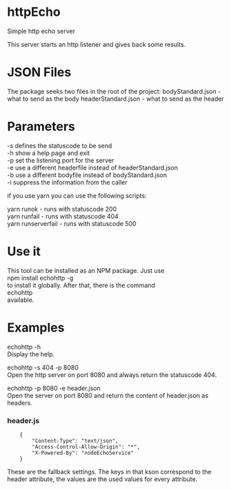 # httpEcho
Simple http echo server 

This server starts an http listener and gives back some results.

# JSON Files
The package seeks two files in the root of the project:
bodyStandard.json - what to send as the body
headerStandard.json - what to send as the header

# Parameters
-s defines the statuscode to be send  
-h show a help page and exit   
-p set the listening port for the server  
-e use a different headerfile instead of headerStandard.json  
-b use a different bodyfile instead of bodyStandard.json  
-i suppress the information from the caller  

if you use yarn you can use the following scripts: 
  
yarn runok - runs with statuscode 200   
yarn runfail - runs with statuscode 404  
yarn runserverfail - runs with statuscode 500   

# Use it 
This tool can be installed as an NPM package. Just use   
npm install echohttp -g  
to install it globally. After that, there is the command  
echohttp  
available.  

# Examples  
  
echohttp -h   
Display the help.  
  
echohttp -s 404 -p 8080  
Open the http server on port 8080 and always return the statuscode 404.   
  
echohttp -p 8080 -e header.json  
Open the server on port 8080 and return the content of header.json as headers.  
### header.js   
  
		{  
			"Content-Type": "text/json",  
			"Access-Control-Allow-Origin": "*",  
			"X-Powered-By": "nodeEchoService"  
		}  
		  
These are the fallback settings. The keys in that kson correspond to the header attribute, the values are the used values for every attribute.  


